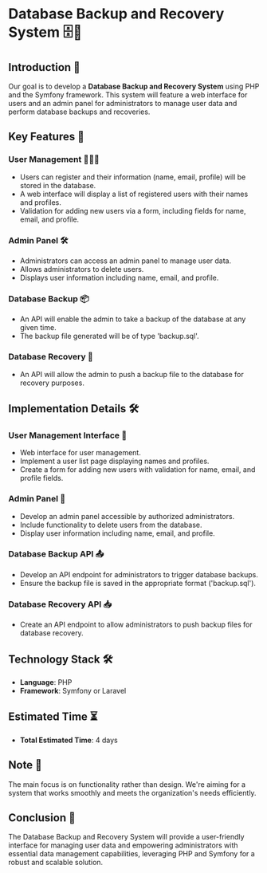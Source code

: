 
# Database Backup and Recovery System 🗄️💾

## Introduction 📖
Our goal is to develop a **Database Backup and Recovery System** using PHP and the Symfony framework. This system will feature a web interface for users and an admin panel for administrators to manage user data and perform database backups and recoveries.

## Key Features 🔑

### User Management 🧑‍🤝‍🧑
- Users can register and their information (name, email, profile) will be stored in the database.
- A web interface will display a list of registered users with their names and profiles.
- Validation for adding new users via a form, including fields for name, email, and profile.

### Admin Panel 🛠️
- Administrators can access an admin panel to manage user data.
- Allows administrators to delete users.
- Displays user information including name, email, and profile.

### Database Backup 📦
- An API will enable the admin to take a backup of the database at any given time.
- The backup file generated will be of type 'backup.sql'.

### Database Recovery 🔧
- An API will allow the admin to push a backup file to the database for recovery purposes.

## Implementation Details 🛠️

### User Management Interface 👥
- Web interface for user management.
- Implement a user list page displaying names and profiles.
- Create a form for adding new users with validation for name, email, and profile fields.

### Admin Panel 🚪
- Develop an admin panel accessible by authorized administrators.
- Include functionality to delete users from the database.
- Display user information including name, email, and profile.

### Database Backup API 📤
- Develop an API endpoint for administrators to trigger database backups.
- Ensure the backup file is saved in the appropriate format ('backup.sql').

### Database Recovery API 📥
- Create an API endpoint to allow administrators to push backup files for database recovery.

## Technology Stack 🛠️
- **Language**: PHP
- **Framework**: Symfony or Laravel

## Estimated Time ⏳
- **Total Estimated Time**: 4 days

## Note 📝
The main focus is on functionality rather than design. We're aiming for a system that works smoothly and meets the organization's needs efficiently.

## Conclusion 🏁
The Database Backup and Recovery System will provide a user-friendly interface for managing user data and empowering administrators with essential data management capabilities, leveraging PHP and Symfony for a robust and scalable solution.
